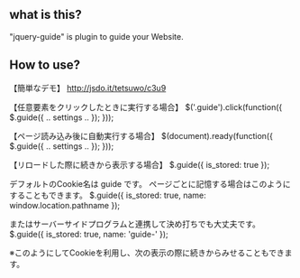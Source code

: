 ## what is this?

"jquery-guide" is plugin to guide your Website.

## How to use?

【簡単なデモ】
<http://jsdo.it/tetsuwo/c3u9>

【任意要素をクリックしたときに実行する場合】
$('.guide').click(function({
    $.guide({ .. settings .. });
}));

【ページ読み込み後に自動実行する場合】
$(document).ready(function({
    $.guide({ .. settings .. });
}));

【リロードした際に続きから表示する場合】
$.guide({
    is_stored: true
});

  デフォルトのCookie名は guide です。
  ページごとに記憶する場合はこのようにすることもできます。
  $.guide({
      is_stored: true,
      name: window.location.pathname
  });

  またはサーバーサイドプログラムと連携して決め打ちでも大丈夫です。
  $.guide({
      is_stored: true,
      name: 'guide-<?php echo $id ?>'
  });

※このようにしてCookieを利用し、次の表示の際に続きからみせることもできます。




